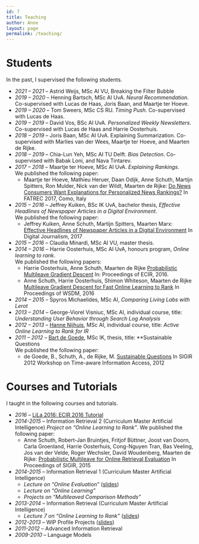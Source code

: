 ```yaml
---
id: 7
title: Teaching
author: Anne
layout: page
permalink: /teaching/
---
```


# Students

In the past, I supervised the following students.

- *2021 – 2021* – Astrid Weijs, MSc AI VU, Breaking the Filter Bubble
- *2019 – 2020* – Henning Bartsch, MSc AI UvA. *Neural Recommendation*. Co-supervised with Lucas de Haas, Joris Baan, and Maartje ter Hoeve.
- *2019 – 2020* – Tom Sweers, MSc CS RU. *Timing Push*. Co-supervised with Lucas de Haas.
- *2019 – 2019 –* David Vos, BSc AI UvA. *Personalized Weekly Newsletters*. Co-supervised with Lucas de Haas and Harrie Oosterhuis.
- *2018 – 2019* – Joris Baan, MSc AI UvA. Explaining Summarization. Co-supervised with Marlies van der Wees, Maartje ter Hoeve, and Maarten de Rijke.
- *2018 – 2019* – Chia-Lun Yeh, MSc AI TU Delft. *Bias Detection*. Co-supervised with Babak Loni, and Nava Tintarev.
- *2017 – 2018* – Maartje ter Hoeve, MSc AI UvA. *Explaining Rankings*.  
    We published the following paper:
  - Maartje ter Hoeve, Mathieu Heruer, Daan Odijk, Anne Schuth, Martijn Spitters, Ron Mulder, Nick van der Wildt, Maarten de Rijke: [Do News Consumers Want Explanations for Personalized News Rankings?](/assets/fatrec2017-recommendation-reasons-blendle.pdf) In FATREC 2017, Como, Italy
- *2015 – 2016* – Jeffrey Kuiken, BSc IK UvA, bachelor thesis, *Effective Headlines of Newspaper Articles in a Digital Environment*.  
    We published the following paper:
  - Jeffrey Kuiken, Anne Schuth, Martijn Spitters, Maarten Marx: [Effective Headlines of Newspaper Articles in a Digital Environment](/assets/Effective-Headlines-of-Newspaper-Articles-in-a-Digital-Environment.pdf) In Digital Journalism,  2017
- *2015 – 2016* – Claudia Minardi, MSc AI VU, master thesis.
- *2014 – 2016* – Harrie Oosterhuis, MSc AI UvA, honours program, *Online learning to rank*.  
    We published the following papers:  
    - Harrie Oosterhuis, Anne Schuth, Maarten de Rijke [Probabilistic Multileave Gradient Descent](/assets/ecir2016-prob-multileave-gradient-descent.pdf) In: Proceedings of ECIR, 2016.
    - Anne Schuth, Harrie Oosterhuis, Shimon Whiteson, Maarten de Rijke [Multileave Gradient Descent for Fast Online Learning to Rank](/assets/wsdm2016-multileave-gradient-descent.pdf) In Proceedings of WSDM, 2016
- *2014 – 2015* – Spyros Michaelides, MSc AI, *Comparing Living Labs with Lerot*
- *2013 – 2014* – George-Viorel Visniuc, MSc AI, individual course, title: *Understanding User Behavior through Search Log Analysis*
- *2012 – 2013* – [Hanne Nijhuis](https://www.linkedin.com/in/hannenijhuis), MSc AI, individual course, title: *Active Online Learning to Rank for IR*
- *2011 – 2012* – [Bart de Goede](http://nl.linkedin.com/pub/bart-de-goede/32/a52/597), MSc IK, thesis, title: **Sustainable Questions  
    We published the following paper:  
    - de Goede, B., Schuth, A., de Rijke, M. [Sustainable Questions](/assets/taia2012-sustainable.pdf) In SIGIR 2012 Workshop on Time-aware Information Access, 2012

# Courses and Tutorials

I taught in the following courses and tutorials.

- *2016 –* [LiLa 2016: ECIR 2016 Tutorial](http://living-labs.net/tutorial/)
- *2014-2015 –* Information Retrieval 2 (Curriculum Master Artificial Intelligence) *Project on “Online Learning to Rank”*. 
    We published the following paper: 
    - Anne Schuth, Robert-Jan Bruintjes, Fritjof Büttner, Joost van Doorn, Carla Groenland, Harrie Oosterhuis, Cong-Nguyen Tran, Bas Veeling, Jos van der Velde, Roger Wechsler, David Woudenberg, Maarten de Rijke: [Probabilistic Multileave for Online Retrieval Evaluation](/assets/schuth-probabilistic-2015.pdf) In Proceedings of SIGIR, 2015
- *2014-2015 –* Information Retrieval 1 (Curriculum Master Artificial Intelligence) 
    - *Lecture on “Online Evaluation”* ([slides](/assets/ir20142015-lecture2-online-evaluation.pdf))
    - *Lecture on “Online Learning”*
    - *Projects on “Multileaved Comparison Methods”*
- *2013-2014 –* Information Retrieval (Curriculum Master Artificial Intelligence) 
    - *Lecture 7 on “Online Learning to Rank”* ([slides](/assets/ir-course-week7-onlinelearningtorank.pdf))
- *2012-2013 *–** WIP Profile Projects ([slides](/assets/20130604-WIP-proposals.pdf))
- *2011-2012 *–** Advanced Information Retrieval
- *2009-2010 *–** Language Models